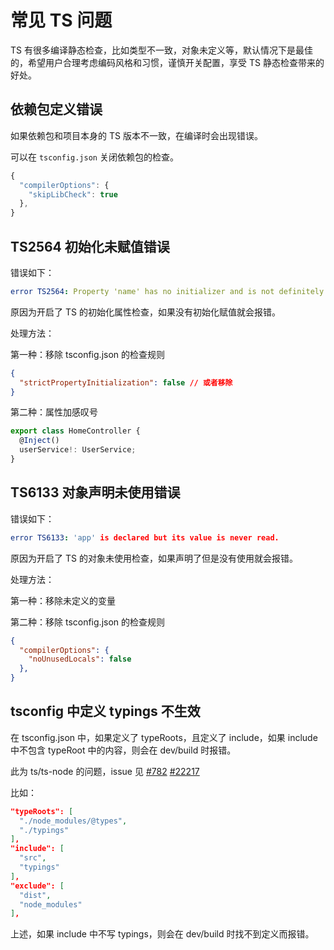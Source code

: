 # 常见 TS 问题


TS 有很多编译静态检查，比如类型不一致，对象未定义等，默认情况下是最佳的，希望用户合理考虑编码风格和习惯，谨慎开关配置，享受 TS 静态检查带来的好处。


## 依赖包定义错误


如果依赖包和项目本身的 TS 版本不一致，在编译时会出现错误。


可以在 `tsconfig.json` 关闭依赖包的检查。

```typescript
{
  "compilerOptions": {
    "skipLibCheck": true
  },
}
```


## TS2564 初始化未赋值错误


错误如下：

```yaml
error TS2564: Property 'name' has no initializer and is not definitely assigned in the constructor.
```
原因为开启了 TS 的初始化属性检查，如果没有初始化赋值就会报错。


处理方法：


第一种：移除 tsconfig.json 的检查规则

```json
{
  "strictPropertyInitialization": false // 或者移除
}
```

第二种：属性加感叹号

```typescript
export class HomeController {
  @Inject()
  userService!: UserService;
}
```


## TS6133 对象声明未使用错误


错误如下：
```yaml
error TS6133: 'app' is declared but its value is never read.
```
原因为开启了 TS 的对象未使用检查，如果声明了但是没有使用就会报错。


处理方法：


第一种：移除未定义的变量


第二种：移除 tsconfig.json 的检查规则
```json
{
  "compilerOptions": {
    "noUnusedLocals": false
  },
}
```


## tsconfig 中定义 typings 不生效


在 tsconfig.json 中，如果定义了 typeRoots，且定义了 include，如果 include 中不包含 typeRoot 中的内容，则会在 dev/build 时报错。


此为 ts/ts-node 的问题，issue 见 [#782](https://github.com/TypeStrong/ts-node/issues/782) [#22217](https://github.com/microsoft/TypeScript/issues/22217)


比如：
```json
"typeRoots": [
  "./node_modules/@types",
  "./typings"
],
"include": [
  "src",
  "typings"
],
"exclude": [
  "dist",
  "node_modules"
],
```
上述，如果 include 中不写 typings，则会在 dev/build 时找不到定义而报错。
